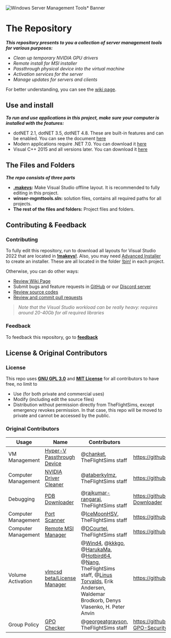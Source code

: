 ![Windows Server Management Tools* Banner](https://github.com/TheFlightSims/windowsserver-mgmttools/blob/master/banner.png?raw=true)

# The Repository

***This repository presents to you a collection of server management tools for various purposes:***

- *Clean up temporary NVIDIA GPU drivers*
- *Remote install for MSI installer*
- *Passthrough physical device into the virtual machine*
- *Activation services for the server*
- *Manage updates for servers and clients*

For better understanding, you can see the [wiki page](https://github.com/TheFlightSims/windowsserver-mgmttools/wiki).

## Use and install

***To run and use applications in this project, make sure your computer is installed with the features:***

* dotNET 2.1, dotNET 3.5, dotNET 4.8. These are built-in features and can be enabled. You can see the document [here](https://learn.microsoft.com/en-us/dotnet/framework/install/dotnet-35-windows)
* Modern applications require .NET 7.0. You can download it [here](https://dotnet.microsoft.com/en-us/download)
* Visual C++ 2015 and all versions later. You can download it [here](https://learn.microsoft.com/en-US/cpp/windows/latest-supported-vc-redist?view=msvc-170)

## The Files and Folders

***The repo consists of three parts***

* **[.makevs](https://github.com/TheFlightSims/windowsserver-mgmttools/tree/master/.makevs):** Make Visual Studio offline layout. It is recommended to fully editing in this project.
* **winser-mgmttools.sln:** solution files, contains all required paths for all projects.
* **The rest of the files and folders:** Project files and folders.

## Contributing & Feedback

### Contributing

To fully edit this repository, run to download all layouts for Visual Studio 2022 that are located in **[!makevs!](https://github.com/TheFlightSims/windowsserver-mgmttools/tree/master/!makevs!)**.
Also, you may need [Advanced Installer](https://www.advancedinstaller.com/) to create an installer. These are all located in the folder [!bin!](https://github.com/TheFlightSims/windowsserver-mgmttools/tree/master/!bin!) in each project.

Otherwise, you can do other ways:

* [Review Wiki Page](https://github.com/TheFlightSims/windowsserver-mgmttools/wiki)
* Submit bugs and feature requests in [GitHub](https://github.com/TheFlightSims/windowsserver-mgmttools/issues) or our [Discord server](https://discord.gg/VdbJAHKhuW)
* [Review source codes](https://github.com/TheFlightSims/windowsserver-mgmttools)
* [Review and commit pull requests](https://github.com/TheFlightSims/windowsserver-mgmttools/pulls)

> *Note that the Visual Studio workload can be really heavy: requires around 20-40Gb for all required libraries*

### Feedback

To feedback this repository, go to [**feedback**](https://github.com/TheFlightSims/windowsserver-mgmttools/issues)

## License & Original Contributors

### License

This repo uses [**GNU GPL 3.0**](https://www.gnu.org/licenses/gpl-3.0.en.html) and [**MIT License**](https://opensource.org/licenses/MIT) for all contributors to have free, no limit to

- Use (for both private and commercial uses)
- Modify (including edit the source files)
- Distribution without permission directly from TheFlightSims, except emergency revokes permission. In that case, this repo will be moved to private and cannot be accessed by the public.

### Original Contributors

|Usage|Name|Contributors|Original path|
|--|--|--|--|
|VM Management|[Hyper-V Passthrough Device](https://github.com/TheFlightSims/windowsserver-mgmttools/tree/master/hyperv-passthrough)|@[chanket](https://github.com/chanket), TheFlightSims staff|https://github.com/chanket/DDA|
|Computer Management|[NVIDIA Driver Cleaner](https://github.com/TheFlightSims/windowsserver-mgmttools/tree/master/nvidia-driver-cleaner)|@[ataberkylmz](https://github.com/ataberkylmz), TheFlightSims staff|https://github.com/ataberkylmz/NvidiaDriverCleaner|
|Debugging|[PDB Downloader](https://github.com/TheFlightSims/windowsserver-mgmttools/tree/master/PDB-Downloader)|@[rajkumar-rangaraj](https://github.com/rajkumar-rangaraj), TheFlightSims staff|https://github.com/rajkumar-rangaraj/PDB-Downloader
|Computer Management|[Port Scanner](https://github.com/TheFlightSims/windowsserver-mgmttools/tree/master/port-scanner)|@[IceMoonHSV](https://github.com/IceMoonHSV), TheFlightSims staff|https://github.com/IceMoonHSV/PortScanner|
|Computer Management|[Remote MSI Manager](https://github.com/TheFlightSims/windowsserver-mgmttools/tree/master/remote-msi-manager)|@[DCourtel](https://github.com/DCourtel), TheFlightSims staff|https://github.com/DCourtel/Remote_MSI_Manager|
|Volume Activation|[vlmcsd beta/License Manager](https://github.com/TheFlightSims/windowsserver-mgmttools/tree/master/vlmcsd-beta)|@[Wind4](https://github.com/Wind4/vlmcsd), @[kkkgo](https://github.com/kkkgo), @[HarukaMa](https://github.com/HarukaMa), @[Hotbird64](https://forums.mydigitallife.net/members/hotbird64.333466/), @[Nang](https://jike.info/user/nang), TheFlightSims staff, @[Linus Torvalds](https://github.com/torvalds), Erik Andersen, Waldemar Brodkorb, Denys Vlasenko, H. Peter Anvin|https://github.com/kkkgo/vlmcsd|
|Group Policy|[GPO Checker](https://github.com/TheFlightSims/windowsserver-mgmttools/tree/master/gpo-checker)|@[georgeatgrayson](https://github.com/georgeatgrayson), TheFlightSims staff|https://github.com/georgeatgrayson/Windows-GPO-Security-Checker|
